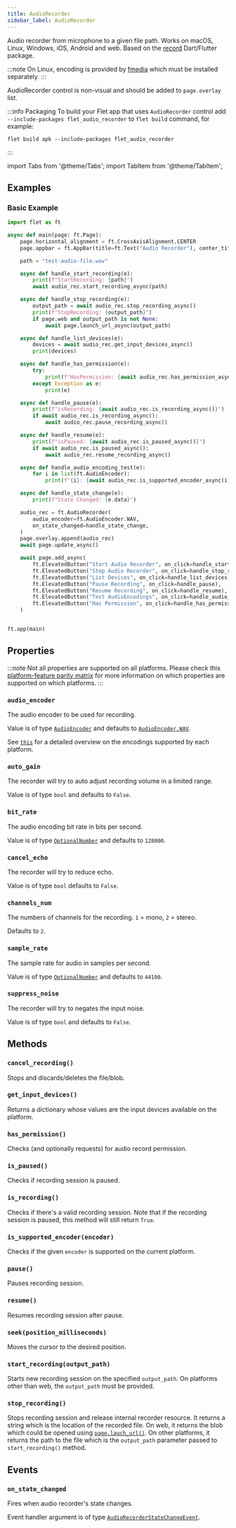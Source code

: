 ```yaml
---
title: AudioRecorder
sidebar_label: AudioRecorder
---
```


Audio recorder from microphone to a given file path. Works on macOS, Linux, Windows, iOS, Android and web.
Based on the [record](https://pub.dev/packages/record) Dart/Flutter package.

:::note
On Linux, encoding is provided by [fmedia](https://stsaz.github.io/fmedia/) which must be installed separately.
:::

AudioRecorder control is non-visual and should be added to `page.overlay` list.

:::info Packaging
To build your Flet app that uses `AudioRecorder` control add `--include-packages flet_audio_recorder` to `flet build` command, for example:

```
flet build apk --include-packages flet_audio_recorder
```

:::

import Tabs from '@theme/Tabs';
import TabItem from '@theme/TabItem';

## Examples

### Basic Example

<Tabs groupId="language">
  <TabItem value="python" label="Python" default>

```python
import flet as ft

async def main(page: ft.Page):
    page.horizontal_alignment = ft.CrossAxisAlignment.CENTER
    page.appbar = ft.AppBar(title=ft.Text("Audio Recorder"), center_title=True)

    path = "test-audio-file.wav"

    async def handle_start_recording(e):
        print(f"StartRecording: {path}")
        await audio_rec.start_recording_async(path)

    async def handle_stop_recording(e):
        output_path = await audio_rec.stop_recording_async()
        print(f"StopRecording: {output_path}")
        if page.web and output_path is not None:
            await page.launch_url_async(output_path)

    async def handle_list_devices(e):
        devices = await audio_rec.get_input_devices_async()
        print(devices)

    async def handle_has_permission(e):
        try:
            print(f"HasPermission: {await audio_rec.has_permission_async()}")
        except Exception as e:
            print(e)

    async def handle_pause(e):
        print(f"isRecording: {await audio_rec.is_recording_async()}")
        if await audio_rec.is_recording_async():
            await audio_rec.pause_recording_async()

    async def handle_resume(e):
        print(f"isPaused: {await audio_rec.is_paused_async()}")
        if await audio_rec.is_paused_async():
            await audio_rec.resume_recording_async()

    async def handle_audio_encoding_test(e):
        for i in list(ft.AudioEncoder):
            print(f"{i}: {await audio_rec.is_supported_encoder_async(i)}")

    async def handle_state_change(e):
        print(f"State Changed: {e.data}")

    audio_rec = ft.AudioRecorder(
        audio_encoder=ft.AudioEncoder.WAV,
        on_state_changed=handle_state_change,
    )
    page.overlay.append(audio_rec)
    await page.update_async()

    await page.add_async(
        ft.ElevatedButton("Start Audio Recorder", on_click=handle_start_recording),
        ft.ElevatedButton("Stop Audio Recorder", on_click=handle_stop_recording),
        ft.ElevatedButton("List Devices", on_click=handle_list_devices),
        ft.ElevatedButton("Pause Recording", on_click=handle_pause),
        ft.ElevatedButton("Resume Recording", on_click=handle_resume),
        ft.ElevatedButton("Test AudioEncodings", on_click=handle_audio_encoding_test),
        ft.ElevatedButton("Has Permission", on_click=handle_has_permission),
    )


ft.app(main)
```
  </TabItem>
</Tabs>

## Properties

:::note
Not all properties are supported on all platforms. Please check this [platform-feature parity matrix](https://pub.dev/packages/record#platform-feature-parity-matrix) for more information on which properties are supported on which platforms.
:::

### `audio_encoder`

The audio encoder to be used for recording.

Value is of type [`AudioEncoder`](/docs/reference/types/audioencoder) and defaults
to [`AudioEncoder.WAV`](/docs/reference/types/audioencoder#wav).

See [`this`](https://pub.dev/packages/record#file) for a detailed overview on the encodings supported by each platform.

### `auto_gain`

The recorder will try to auto adjust recording volume in a limited range.

Value is of type `bool` and defaults to `False`.

### `bit_rate`

The audio encoding bit rate in bits per second.

Value is of type [`OptionalNumber`](/docs/reference/types/aliases#optionalnumber) and defaults to `128000`.

### `cancel_echo`

The recorder will try to reduce echo.

Value is of type `bool` defaults to `False`.

### `channels_num`

The numbers of channels for the recording. `1` = mono, `2` = stereo.

Defaults to `2`.

### `sample_rate`

The sample rate for audio in samples per second.

Value is of type [`OptionalNumber`](/docs/reference/types/aliases#optionalnumber) and defaults to `44100`.

### `suppress_noise`

The recorder will try to negates the input noise.

Value is of type `bool` and defaults to `False`.

## Methods

### `cancel_recording()`

Stops and discards/deletes the file/blob.

### `get_input_devices()`

Returns a dictionary whose values are the input devices available on the platform.

### `has_permission()`

Checks (and optionally requests) for audio record permission.

### `is_paused()`

Checks if recording session is paused.

### `is_recording()`

Checks if there's a valid recording session. Note that if the recording session is paused, this method will still return `True`.

### `is_supported_encoder(encoder)`

Checks if the given `encoder` is supported on the current platform.

### `pause()`

Pauses recording session.

### `resume()`

Resumes recording session after pause.

### `seek(position_milliseconds)`

Moves the cursor to the desired position.

### `start_recording(output_path)`

Starts new recording session on the specified `output_path`. On platforms other than web, the `output_path` must be provided.

### `stop_recording()`

Stops recording session and release internal recorder resource. It returns a string which is the location of the recorded file. On web, it returns the blob which could be opened using [`page.lauch_url()`](/docs/controls/page#launch_urlurl). On other platforms, it returns the path to the file which is the `output_path` parameter passed to `start_recording()` method.

## Events

### `on_state_changed`

Fires when audio recorder's state changes.

Event handler argument is of
type [`AudioRecorderStateChangeEvent`](/docs/reference/types/audiorecorderstatechangeevent).